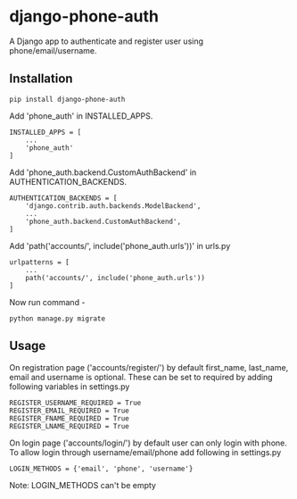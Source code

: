 # django-phone-auth
A Django app to authenticate and register user using phone/email/username.

## Installation
```
pip install django-phone-auth
```

Add 'phone_auth' in INSTALLED_APPS.

```
INSTALLED_APPS = [
    ...
    'phone_auth'
]
```

Add 'phone_auth.backend.CustomAuthBackend' in AUTHENTICATION_BACKENDS.

```
AUTHENTICATION_BACKENDS = [
    'django.contrib.auth.backends.ModelBackend',
    ...
    'phone_auth.backend.CustomAuthBackend',
]
```

Add 'path('accounts/', include('phone_auth.urls'))' in urls.py

```
urlpatterns = [
    ...
    path('accounts/', include('phone_auth.urls'))
]
```

Now run command -

```
python manage.py migrate
```

## Usage

On registration page ('accounts/register/') by default
first_name, last_name, email and username is optional.
These can be set to required by adding following variables
in settings.py

```
REGISTER_USERNAME_REQUIRED = True
REGISTER_EMAIL_REQUIRED = True
REGISTER_FNAME_REQUIRED = True
REGISTER_LNAME_REQUIRED = True

```

On login page ('accounts/login/') by default user can only
login with phone. To allow login through username/email/phone
add following in settings.py
```
LOGIN_METHODS = {'email', 'phone', 'username'}
```

Note: LOGIN_METHODS can't be empty